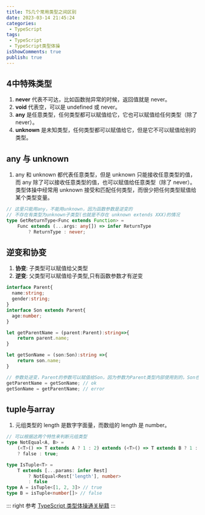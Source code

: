 ```yaml
---
title: TS几个常用类型之间区别
date: 2023-03-14 21:45:24
categories:
 - TypeScript
tags:
 - TypeScript
 - TypeScript类型体操
isShowComments: true
publish: true
---
```


## 4中特殊类型

1. **never** 代表不可达，比如函数抛异常的时候，返回值就是 never。
2. **void** 代表空，可以是 undefined 或 never。
3. **any** 是任意类型，任何类型都可以赋值给它，它也可以赋值给任何类型（除了 never）。
4. **unknown** 是未知类型，任何类型都可以赋值给它，但是它不可以赋值给别的类型。

## any 与 unknown

1. any 和 unknown 都代表任意类型，但是 unknown 只能接收任意类型的值，而 any 除了可以接收任意类型的值，也可以赋值给任意类型（除了 never）。类型体操中经常用 unknown 接受和匹配任何类型，而很少把任何类型赋值给某个类型变量。

```ts
// 这里只能用any，不能用unknown，因为函数参数是逆变的
// 不存在有类型为unknown子类型(也就是不存在 unknown extends XXX)的情况
type GetReturnType<Func extends Function> = 
    Func extends (...args: any[]) => infer ReturnType 
        ? ReturnType : never;
```

## 逆变和协变

1. **协变**: 子类型可以赋值给父类型
2. **逆变**: 父类型可以赋值给子类型,只有函数参数才有逆变

```ts
interface Parent{
  name:string;
  gender:string;
}
interface Son extends Parent{
  age:number;
}

let getParentName = (parent:Parent):string=>{
    return parent.name;
}

let getSonName = (son:Son):string =>{
    return son.name;
}

// 参数处逆变，Parent的参数可以赋值给Son，因为参数为Parent类型内部使用到的，Son也都会有，类型安全
getParentName = getSonName; // ok
getSonName = getParentName; // error
```

## tuple与array

1. 元组类型的 length 是数字字面量，而数组的 length 是 number。

```ts
// 可以根据这两个特性来判断元组类型
type NotEqual<A, B> = 
    (<T>() => T extends A ? 1 : 2) extends (<T>() => T extends B ? 1 : 2)
    ? false : true;

type IsTuple<T> = 
    T extends [...params: infer Rest] 
        ? NotEqual<Rest['length'], number> 
        : false
type A = isTuple<[1, 2, 3]> // true
type B = isTuple<number[]> // false
```

::: right
参考 [TypeScript 类型体操通关秘籍](https://juejin.cn/book/7047524421182947366)
:::